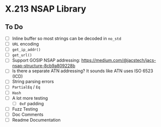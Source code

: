 # X.213 NSAP Library

## To Do

- [ ] Inline buffer so most strings can be decoded in `no_std`
- [ ] `URL` encoding
- [ ] `get_ip_addr()`
- [ ] `get_url()`
- [ ] Support GOSIP NSAP addressing: https://medium.com/@jacstech/jacs-nsap-structure-8cb9a809228b
- [ ] Is there a separate ATN addressing? It sounds like ATN uses ISO 6523 (ICD)
- [ ] String parsing errors
- [ ] `PartialEq` / `Eq`
- [ ] `Hash`
- [ ] A lot more testing
  - [ ] `0xF` padding
- [ ] Fuzz Testing
- [ ] Doc Comments
- [ ] Readme Documentation
